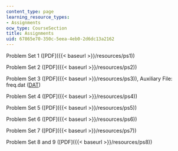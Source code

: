 ```yaml
---
content_type: page
learning_resource_types:
- Assignments
ocw_type: CourseSection
title: Assignments
uid: 67865e70-350c-5eea-4eb0-2d6dc13a2162
---
```


Problem Set 1 ([PDF]({{< baseurl >}}/resources/ps1))

Problem Set 2 ([PDF]({{< baseurl >}}/resources/ps2))

Problem Set 3 ([PDF]({{< baseurl >}}/resources/ps3)), Auxiliary File: freq.dat ([DAT](/courses/chemistry/5-74-introductory-quantum-mechanics-ii-spring-2004/assignments/freq.dat))

Problem Set 4 ([PDF]({{< baseurl >}}/resources/ps4))

Problem Set 5 ([PDF]({{< baseurl >}}/resources/ps5))

Problem Set 6 ([PDF]({{< baseurl >}}/resources/ps6))

Problem Set 7 ([PDF]({{< baseurl >}}/resources/ps7))

Problem Set 8 and 9 ([PDF]({{< baseurl >}}/resources/ps8))